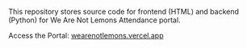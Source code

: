 This repository stores source code for frontend (HTML) and backend (Python) for We Are Not Lemons Attendance portal. 

Access the Portal: [wearenotlemons.vercel.app](https://wearenotlemons.vercel.app)
